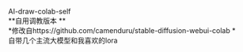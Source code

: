 AI-draw-colab-self   
**自用调教版本  **  
*修改自https://github.com/camenduru/stable-diffusion-webui-colab  *  
自带几个主流大模型和我喜欢的lora
